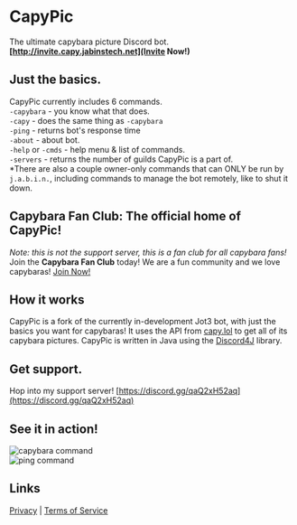 # CapyPic
The ultimate capybara picture Discord bot.  
**[http://invite.capy.jabinstech.net](Invite Now!)**
## Just the basics.
CapyPic currently includes 6 commands.  
`-capybara` - you know what that does.  
`-capy` - does the same thing as `-capybara`  
`-ping` - returns bot's response time  
`-about` - about bot.  
`-help` or `-cmds` - help menu & list of commands.  
`-servers` - returns the number of guilds CapyPic is a part of.  
*There are also a couple owner-only commands that can ONLY be run by `j.a.b.i.n.`, including commands to manage the bot remotely, like to shut it down.  
## Capybara Fan Club: The official home of CapyPic!
*Note: this is not the support server, this is a fan club for all capybara fans!*  
Join the **Capybara Fan Club** today! We are a fun community and we love capybaras!
[Join Now!](https://discord.gg/EsmjrtPnHv)
## How it works
CapyPic is a fork of the currently in-development Jot3 bot, with just the basics you want for capybaras!
It uses the API from [capy.lol](https://capy.lol/) to get all of its capybara pictures.
CapyPic is written in Java using the [Discord4J](https://discord4j.com/) library.
## Get support.
Hop into my support server!
[https://discord.gg/qaQ2xH52aq](https://discord.gg/qaQ2xH52aq)
## See it in action!
![capybara command](https://media.discordapp.net/attachments/972132544139120671/1219001551637713096/image.png?ex=6609b6a9&is=65f741a9&hm=7dfdfd662bfef75f53939f6f68728e4e1f708aeb1297d6ef67b66b78cf764cbe&=&format=webp&quality=lossless)  
![ping command](https://media.discordapp.net/attachments/972132544139120671/1219001957897736264/image.png?ex=6609b70a&is=65f7420a&hm=71926e161daba721b9c7dcd601f7d5dc466809127dcae2f95fb82605a4d94c67&=&format=webp&quality=lossless)
## Links
[Privacy](/privacy) | [Terms of Service](/terms)
